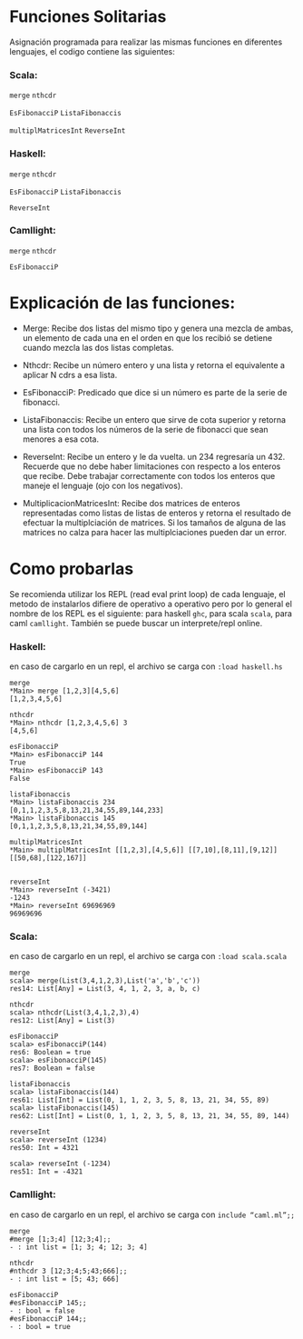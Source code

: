 # Funciones Solitarias

Asignación programada para realizar las mismas funciones en diferentes lenguajes, el codigo contiene las siguientes:

### Scala:

`merge`
`nthcdr`

`EsFibonacciP`
`ListaFibonaccis`

`multiplMatricesInt`
`ReverseInt`

### Haskell:

`merge`
`nthcdr`

`EsFibonacciP`
`ListaFibonaccis`

`ReverseInt`

### Camllight:

`merge`
`nthcdr`

`EsFibonacciP`

# Explicación de las funciones:

* Merge:
Recibe dos listas del mismo tipo y genera una mezcla de ambas, un elemento de cada una en el orden en que los recibió se detiene cuando mezcla las dos listas completas.

* Nthcdr:
Recibe un número entero y una lista y retorna el equivalente a aplicar N cdrs a esa lista.

* EsFibonacciP:
Predicado que dice si un número es parte de la serie de fibonacci.

* ListaFibonaccis:
Recibe un entero que sirve de cota superior y retorna una lista con todos los números de la serie de fibonacci que sean menores a esa cota.

* ReverseInt:
Recibe un entero y le da vuelta. un 234 regresaría un 432. Recuerde que no debe haber limitaciones con respecto a los enteros que recibe. Debe trabajar correctamente con todos los enteros que maneje el lenguaje (ojo con los negativos).

* MultiplicacionMatricesInt:
Recibe dos matrices de enteros representadas como listas de listas de enteros y retorna el resultado de efectuar la multiplciación de matrices. Si los tamaños de alguna de las matrices no calza para hacer las multiplciaciones pueden dar un error.

# Como probarlas
Se recomienda utilizar los REPL (read eval print loop) de cada lenguaje, el metodo de instalarlos difiere de operativo a operativo pero por lo general el nombre de los REPL es el siguiente: para haskell `ghc`, para scala `scala`, para caml `camllight`. También se puede buscar un interprete/repl online.

### Haskell:
en caso de cargarlo en un repl, el archivo se carga con `:load haskell.hs`
```
merge
*Main> merge [1,2,3][4,5,6]
[1,2,3,4,5,6]

nthcdr
*Main> nthcdr [1,2,3,4,5,6] 3
[4,5,6]

esFibonacciP
*Main> esFibonacciP 144
True
*Main> esFibonacciP 143
False

listaFibonaccis
*Main> listaFibonaccis 234
[0,1,1,2,3,5,8,13,21,34,55,89,144,233]
*Main> listaFibonaccis 145
[0,1,1,2,3,5,8,13,21,34,55,89,144]

multiplMatricesInt
*Main> multiplMatricesInt [[1,2,3],[4,5,6]] [[7,10],[8,11],[9,12]]
[[50,68],[122,167]]


reverseInt
*Main> reverseInt (-3421)
-1243
*Main> reverseInt 69696969
96969696
```

### Scala:
en caso de cargarlo en un repl, el archivo se carga con `:load scala.scala`
```
merge
scala> merge(List(3,4,1,2,3),List('a','b','c'))
res14: List[Any] = List(3, 4, 1, 2, 3, a, b, c)

nthcdr
scala> nthcdr(List(3,4,1,2,3),4)
res12: List[Any] = List(3)

esFibonacciP
scala> esFibonacciP(144)
res6: Boolean = true
scala> esFibonacciP(145)
res7: Boolean = false

listaFibonaccis
scala> listaFibonaccis(144)
res61: List[Int] = List(0, 1, 1, 2, 3, 5, 8, 13, 21, 34, 55, 89)
scala> listaFibonaccis(145)
res62: List[Int] = List(0, 1, 1, 2, 3, 5, 8, 13, 21, 34, 55, 89, 144)

reverseInt
scala> reverseInt (1234)
res50: Int = 4321

scala> reverseInt (-1234)
res51: Int = -4321
```

### Camllight:
en caso de cargarlo en un repl, el archivo se carga con `include “caml.ml”;;`
```
merge
#merge [1;3;4] [12;3;4];;
- : int list = [1; 3; 4; 12; 3; 4]

nthcdr
#nthcdr 3 [12;3;4;5;43;666];;
- : int list = [5; 43; 666]

esFibonacciP
#esFibonacciP 145;;
- : bool = false
#esFibonacciP 144;;
- : bool = true
```

